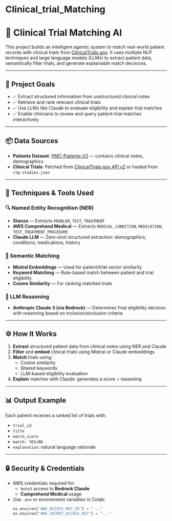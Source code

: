 # Clinical_trial_Matching

# 🧠 Clinical Trial Matching AI

This project builds an intelligent agentic system to match real-world patient records with clinical trials from [ClinicalTrials.gov](https://clinicaltrials.gov/). It uses multiple NLP techniques and large language models (LLMs) to extract patient data, semantically filter trials, and generate explainable match decisions.

---

## 🧾 Project Goals

- ✅ Extract structured information from unstructured clinical notes
- ✅ Retrieve and rank relevant clinical trials
- ✅ Use LLMs like Claude to evaluate eligibility and explain trial matches
- ✅ Enable clinicians to review and query patient-trial matches interactively

---

## 📦 Data Sources

- **Patients Dataset**: [PMC-Patients-V2](https://huggingface.co/datasets/zhengyun21/PMC-Patients) — contains clinical notes, demographics
- **Clinical Trials**: Fetched from [ClinicalTrials.gov API v2](https://clinicaltrials.gov/api/v2/) or loaded from `ctg-studies.json`

---

## 🧰 Techniques & Tools Used

### 🔍 Named Entity Recognition (NER)
- **Stanza** — Extracts `PROBLEM`, `TEST`, `TREATMENT`
- **AWS Comprehend Medical** — Extracts `MEDICAL_CONDITION`, `MEDICATION`, `TEST_TREATMENT_PROCEDURE`
- **Claude LLM** — Zero-shot structured extraction: demographics, conditions, medications, history

### 🧠 Semantic Matching
- **Mistral Embeddings** — Used for patient/trial vector similarity
- **Keyword Matching** — Rule-based match between patient and trial eligibility
- **Cosine Similarity** — For ranking matched trials

### 💬 LLM Reasoning
- **Anthropic Claude 3 (via Bedrock)** — Determines final eligibility decision with reasoning based on inclusion/exclusion criteria

---

## ⚙️ How It Works

1. **Extract** structured patient data from clinical notes using NER and Claude
2. **Filter** and **embed** clinical trials using Mistral or Claude embeddings
3. **Match** trials using:
   - Cosine similarity
   - Shared keywords
   - LLM-based eligibility evaluation
4. **Explain** matches with Claude: generates a score + reasoning

---

## 📊 Output Example

Each patient receives a ranked list of trials with:
- `trial_id`
- `title`
- `match_score`
- `match: YES/NO`
- `explanation`: natural language rationale

---

## 🔒 Security & Credentials

- AWS credentials required for:
  - `boto3` access to **Bedrock Claude**
  - **Comprehend Medical** usage
- Use `.env` or environment variables in Colab:
  ```python
  os.environ["AWS_ACCESS_KEY_ID"] = "..."
  os.environ["AWS_SECRET_ACCESS_KEY"] = "..."
